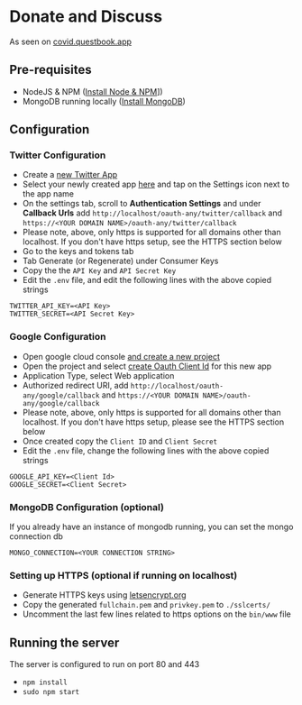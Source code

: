 # Donate and Discuss
As seen on [covid.questbook.app](http://covid.questbook.app)

## Pre-requisites
- NodeJS & NPM ([Install Node & NPM](https://www.npmjs.com/get-npm)])
- MongoDB running locally ([Install MongoDB](https://docs.mongodb.com/manual/installation/))

## Configuration
### Twitter Configuration
- Create a [new Twitter App](https://developer.twitter.com/en/portal/apps/new)
- Select your newly created app [here](https://developer.twitter.com/en/portal/projects-and-apps) and tap on the Settings icon next to the app name
- On the settings tab, scroll to **Authentication Settings** and under **Callback Urls** add `http://localhost/oauth-any/twitter/callback` and `https://<YOUR DOMAIN NAME>/oauth-any/twitter/callback`
- Please note, above, only https is supported for all domains other than localhost. If you don't have https setup, see the HTTPS section below
- Go to the keys and tokens tab
- Tab Generate (or Regenerate) under Consumer Keys
- Copy the the `API Key` and `API Secret Key`
- Edit the `.env` file, and edit the following lines with the above copied strings
```
TWITTER_API_KEY=<API Key>
TWITTER_SECRET=<API Secret Key>
```

### Google Configuration
- Open google cloud console [and create a new project](https://console.cloud.google.com/projectcreate) 
- Open the project and select [create Oauth Client Id](https://console.cloud.google.com/apis/credentials) for this new app 
- Application Type, select Web application
- Authorized redirect URI, add `http://localhost/oauth-any/google/callback` and `https://<YOUR DOMAIN NAME>/oauth-any/google/callback` 
- Please note, above, only https is supported for all domains other than localhost. If you don't have https setup, please see the HTTPS section below
- Once created copy the `Client ID` and `Client Secret`
- Edit the `.env` file, change the following lines with the above copied strings
```
GOOGLE_API_KEY=<Client Id>
GOOGLE_SECRET=<Client Secret>
```

### MongoDB Configuration (optional)
If you already have an instance of mongodb running, you can set the mongo connection db
```
MONGO_CONNECTION=<YOUR CONNECTION STRING>
```

### Setting up HTTPS (optional if running on localhost)
- Generate HTTPS keys using [letsencrypt.org](https://letsencrypt.org)
- Copy the generated `fullchain.pem` and `privkey.pem` to `./sslcerts/`
- Uncomment the last few lines related to https options on the `bin/www` file

## Running the server
The server is configured to run on port 80 and 443
- `npm install`
- `sudo npm start`


